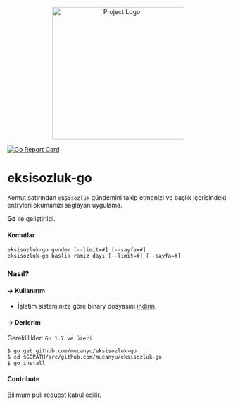 <p align="center"><img src="https://image.ibb.co/buoQzz/Logo_T1.jpg" alt="Project Logo" width="300"></p>

[![Go Report Card](https://goreportcard.com/badge/github.com/mucanyu/eksisozluk-go)](https://goreportcard.com/report/github.com/mucanyu/eksisozluk-go)


# eksisozluk-go
Komut satırından `ek$isözlük` gündemini takip etmenizi ve başlık içerisindeki entryleri okumanızı sağlayan uygulama.

**Go** ile geliştirildi.

#### Komutlar
```
eksisozluk-go gundem [--limit=#] [--sayfa=#]
eksisozluk-go baslik ramiz dayı [--limit=#] [--sayfa=#]
```

### Nasıl?

#### -> Kullanırım
- İşletim sisteminize göre binary dosyasını [indirin](https://github.com/mucanyu/eksisozluk-go/releases/tag/v1.0).


#### -> Derlerim

Gereklilikler:
`Go 1.7 ve üzeri`
```
$ go get github.com/mucanyu/eksisozluk-go
$ cd $GOPATH/src/github.com/mucanyu/eksisozluk-go
$ go install
```

#### Contribute
Bilimum pull request kabul edilir.

